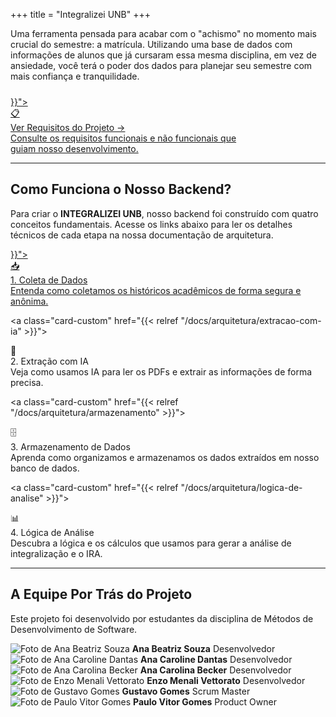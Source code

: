 +++
title = "Integralizei UNB"
+++

Uma ferramenta pensada para acabar com o "achismo" no momento mais crucial do semestre: a matrícula.
Utilizando uma base de dados com informações de alunos que já cursaram essa mesma disciplina, em vez de ansiedade, você terá o poder dos dados para planejar seu semestre com mais confiança e tranquilidade.

<div class="card-container" style="max-width: 400px; margin-top: 1.5rem;">
  <a class="card-custom" href="{{< relref "/docs/requisitos" >}}">
    <div class="icon">📋</div>
    <div class="text-content">
      <div class="title">Ver Requisitos do Projeto →</div>
      <div class="description">Consulte os requisitos funcionais e não funcionais que guiam nosso desenvolvimento.</div>
    </div>
  </a>
</div>

---

## Como Funciona o Nosso Backend?

Para criar o **INTEGRALIZEI UNB**, nosso backend foi construído com quatro conceitos fundamentais. Acesse os links abaixo para ler os detalhes técnicos de cada etapa na nossa documentação de arquitetura.

<div class="card-container">
  <a class="card-custom" href="{{< relref "/docs/arquitetura/coleta-de-dados" >}}">
    <div class="icon">📥</div>
    <div class="text-content">
      <div class="title">1. Coleta de Dados</div>
      <div class="description">Entenda como coletamos os históricos acadêmicos de forma segura e anônima.</div>
    </div>
  </a>

  <a class="card-custom" href="{{< relref "/docs/arquitetura/extracao-com-ia" >}}">
    <div class="icon">🤖</div>
    <div class="text-content">
      <div class="title">2. Extração com IA</div>
      <div class="description">Veja como usamos IA para ler os PDFs e extrair as informações de forma precisa.</div>
    </div>
  </a>

  <a class="card-custom" href="{{< relref "/docs/arquitetura/armazenamento" >}}">
    <div class="icon">🗄️</div>
    <div class="text-content">
      <div class="title">3. Armazenamento de Dados</div>
      <div class="description">Aprenda como organizamos e armazenamos os dados extraídos em nosso banco de dados.</div>
    </div>
  </a>

  <a class="card-custom" href="{{< relref "/docs/arquitetura/logica-de-analise" >}}">
    <div class="icon">📊</div>
    <div class="text-content">
      <div class="title">4. Lógica de Análise</div>
      <div class="description">Descubra a lógica e os cálculos que usamos para gerar a análise de integralização e o IRA.</div>
    </div>
  </a>
</div>

---

## A Equipe Por Trás do Projeto

Este projeto foi desenvolvido por estudantes da disciplina de Métodos de Desenvolvimento de Software.

<div class="team-grid">
  <div class="team-member">
    <img src="/images/team/ana-beatriz.jpg" alt="Foto de Ana Beatriz Souza">
    <strong>Ana Beatriz Souza</strong>
    <span>Desenvolvedor</span>
  </div>
  <div class="team-member">
    <img src="/images/team/ana-caroline.jpg" alt="Foto de Ana Caroline Dantas">
    <strong>Ana Caroline Dantas</strong>
    <span>Desenvolvedor</span>
  </div>
  <div class="team-member">
    <img src="/images/team/carol-becker.jpg" alt="Foto de Ana Carolina Becker">
    <strong>Ana Carolina Becker</strong>
    <span>Desenvolvedor</span>
  </div>
  <div class="team-member">
    <img src="/images/team/enzo-menali.jpg" alt="Foto de Enzo Menali Vettorato">
    <strong>Enzo Menali Vettorato</strong>
    <span>Desenvolvedor</span>
  </div>
  <div class="team-member">
    <img src="/images/team/gustavo-gomes.jpg" alt="Foto de Gustavo Gomes">
    <strong>Gustavo Gomes</strong>
    <span>Scrum Master</span>
  </div>
   <div class="team-member">
    <img src="/images/team/paulo-vitor.jpg" alt="Foto de Paulo Vitor Gomes">
    <strong>Paulo Vitor Gomes</strong>
    <span>Product Owner</span>
  </div>
</div>